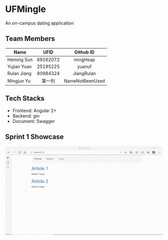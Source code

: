 # UFMingle
An on-campus dating application

## Team Members
| Name      | UFID     | Github ID     |
| ---------- | :-----------:  | :-----------: |
| Heming Sun  | 69162072     | mingHeap     |
| Yujian Yuan | 25195225  | yuanuf     |
| Rulan Jiang | 80984324     | JiangRulan     |
| Mingjun Yu  | 第一列     | NameNotBeenUsed|

## Tech Stacks
* Frontend: Angular 2+
* Backend: gin
* Document: Swagger

## Sprint 1 Showcase
![image](https://github.com/NameNotBeenUsed/UFMingle/blob/backend_v1.0/Showcase/backend_v1.gif)
